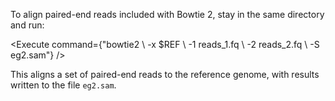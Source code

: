 <script>
import Execute from "$components/Execute.svelte";
</script>

To align paired-end reads included with Bowtie 2, stay in the same directory and run:

<Execute command={"bowtie2 \ -x $REF \ -1 reads_1.fq \ -2 reads_2.fq \ -S eg2.sam"} />

This aligns a set of paired-end reads to the reference genome, with results written to the file `eg2.sam`.
